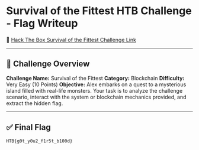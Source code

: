 # Survival of the Fittest HTB Challenge - Flag Writeup

🔗 [Hack The Box Survival of the Fittest Challenge Link](https://app.hackthebox.com/challenges/500)

---

## 🎯 Challenge Overview

**Challenge Name:** Survival of the Fittest
**Category:** Blockchain
**Difficulty:** Very Easy (10 Points)
**Objective:**
Alex embarks on a quest to a mysterious island filled with real-life monsters.
Your task is to analyze the challenge scenario, interact with the system or blockchain mechanics provided, and extract the hidden flag.

---

## ✅ Final Flag

```
HTB{g0t_y0u2_f1r5t_b100d}
```
